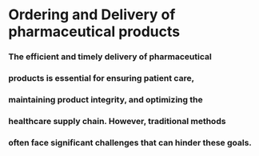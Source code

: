 # Ordering and Delivery of pharmaceutical products
### The efficient and timely delivery of pharmaceutical
### products is essential for ensuring patient care, 
### maintaining product integrity, and optimizing the
### healthcare supply chain. However, traditional methods
### often face significant challenges that can hinder these goals.
